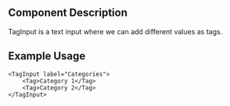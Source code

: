 ## Component Description

TagInput is a text input where we can add different values as tags.

## Example Usage

```
<TagInput label="Categories">
    <Tag>Category 1</Tag>
    <Tag>Category 2</Tag>
</TagInput>
```
